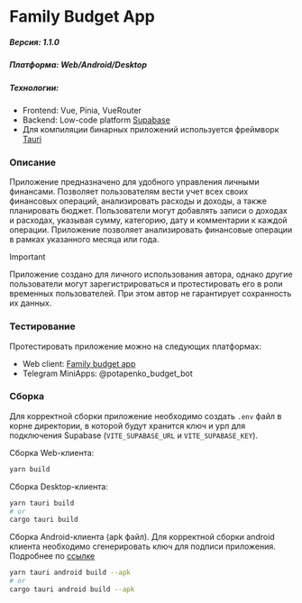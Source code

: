 # Family Budget App
##### Версия: 1.1.0
##### Платформа: Web/Android/Desktop
##### Технологии:
- Frontend: Vue, Pinia, VueRouter
- Backend: Low-code platform [Supabase](https://supabase.com/)
- Для компиляции бинарных приложений используется фреймворк [Tauri](https://v2.tauri.app/)
### Описание
Приложение предназначено для удобного управления личными финансами. Позволяет пользователям вести учет всех своих финансовых операций, анализировать расходы и доходы, а также планировать бюджет. Пользователи могут добавлять записи о доходах и расходах, указывая сумму, категорию, дату и комментарии к каждой операции. Приложение позволяет анализировать финансовые операции в рамках указанного месяца или года. 

> [!IMPORTANT] 
> Приложение создано для личного использования автора, однако другие пользователи могут зарегистрироваться и протестировать его в роли временных пользователей. При этом автор не гарантирует сохранность их данных.
### Тестирование
Протестировать приложение можно на следующих платформах:

- Web client: [Family budget app](https://potapenkovadim.github.io/family-budget/)
- Telegram MiniApps: @potapenko_budget_bot
### Сборка
Для корректной сборки приложение необходимо создать `.env` файл в корне директории, в которой будут хранится ключ и урл для подключения Supabase (`VITE_SUPABASE_URL` и `VITE_SUPABASE_KEY`).

Сборка Web-клиента:
```sh
yarn build
```
Сборка Desktop-клиента:
```sh
yarn tauri build
# or
cargo tauri build
```
Сборка Android-клиента (apk файл). Для корректной сборки android клиента необходимо сгенерировать ключ для подписи приложения. Подробнее по [ссылке](https://v2.tauri.app/distribute/sign/android/)
```sh
yarn tauri android build --apk
# or
cargo tauri android build --apk
```